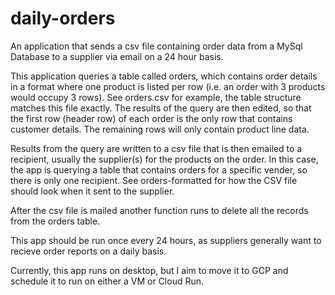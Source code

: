 # **daily-orders**

An application that sends a csv file containing order data from a MySql  Database to a supplier via email on a 24 hour basis.


This application queries a table called orders, which contains order details in a format where one product is listed per row (i.e. an order with 3 products would occupy 3 rows). See orders.csv for example, the table structure matches this file exactly. The results of the query are then edited, so that the first row (header row) of each order is the only row that contains customer details. The remaining rows will only contain product line data.

Results from the query are written to a csv file that is then emailed to a recipient, usually the supplier(s) for the products on the order. In this case, the app is querying a table that contains orders for a specific vender, so there is only one recipient. See orders-formatted for how the CSV file should look when it sent to the supplier.

After the csv file is mailed another function runs to delete all the records from the orders table.

This app should be run once every 24 hours, as suppliers generally want to recieve order reports on a daily basis.

Currently, this app runs on desktop, but I aim to move it to GCP and schedule it to run on either a VM or Cloud Run.
